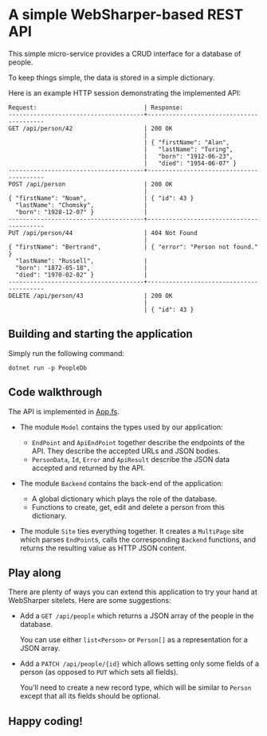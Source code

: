 # A simple WebSharper-based REST API

This simple micro-service provides a CRUD interface for a database of people.

To keep things simple, the data is stored in a simple dictionary.

Here is an example HTTP session demonstrating the implemented API:

```
Request:                              | Response:
--------------------------------------+-----------------------------------------
GET /api/person/42                    | 200 OK
                                      |
                                      | { "firstName": "Alan",
                                      |   "lastName": "Turing",
                                      |   "born": "1912-06-23",
                                      |   "died": "1954-06-07" }
--------------------------------------+-----------------------------------------
POST /api/person                      | 200 OK
                                      |
{ "firstName": "Noam",                | { "id": 43 }
  "lastName": "Chomsky",              |
  "born": "1928-12-07" }              |
--------------------------------------+-----------------------------------------
PUT /api/person/44                    | 404 Not Found
                                      |
{ "firstName": "Bertrand",            | { "error": "Person not found." }
  "lastName": "Russell",              |
  "born": "1872-05-18",               |
  "died": "1970-02-02" }              |
--------------------------------------+-----------------------------------------
DELETE /api/person/43                 | 200 OK
                                      |
                                      | { "id": 43 }
```

## Building and starting the application

Simply run the following command:

```
dotnet run -p PeopleDb
```

## Code walkthrough

The API is implemented in [App.fs](PeopleDb/App.fs).

- The module `Model` contains the types used by our application:
    - `EndPoint` and `ApiEndPoint` together describe the endpoints of the API. They describe the accepted URLs and JSON bodies.
    - `PersonData`, `Id`, `Error` and `ApiResult` describe the JSON data accepted and returned by the API.

- The module `Backend` contains the back-end of the application:
    - A global dictionary which plays the role of the database.
    - Functions to create, get, edit and delete a person from this dictionary.

- The module `Site` ties everything together. It creates a `MultiPage` site which parses `EndPoint`s, calls the corresponding `Backend` functions, and returns the resulting value as HTTP JSON content.

## Play along

There are plenty of ways you can extend this application to try your hand at WebSharper sitelets. Here are some suggestions:

- Add a `GET /api/people` which returns a JSON array of the people in the database.

    You can use either `list<Person>` or `Person[]` as a representation for a JSON array.

- Add a `PATCH /api/people/{id}` which allows setting only some fields of a person (as opposed to `PUT` which sets all fields).

    You'll need to create a new record type, which will be similar to `Person` except that all its fields should be optional.

## Happy coding!
